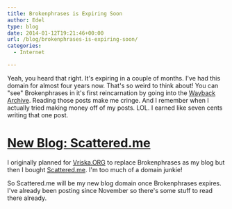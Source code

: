 ```yaml
---
title: Brokenphrases is Expiring Soon
author: Edel
type: blog
date: 2014-01-12T19:21:46+00:00
url: /blog/brokenphrases-is-expiring-soon/
categories:
  - Internet

---
```

Yeah, you heard that right. It's expiring in a couple of months. I've had this domain for almost four years now. That's so weird to think about! You can "see" Brokenphrases in it's first reincarnation by going into the [Wayback Archive][1]. Reading those posts make me cringe. And I remember when I actually tried making money off of my posts. LOL. I earned like seven cents writing that one post.

# [New Blog: Scattered.me][2]

I originally planned for [Vriska.ORG][3] to replace Brokenphrases as my blog but then I bought [Scattered.me][2]. I'm too much of a domain junkie!

So Scattered.me will be my new blog domain once Brokenphrases expires. I've already been posting since November so there's some stuff to read there already.




 [1]: http://web.archive.org/web/20100610223126/http://brokenphrases.info/
 [2]: http://scattered.me
 [3]: http://vriska.org